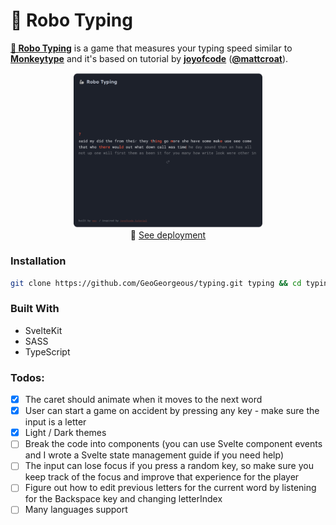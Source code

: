 # 🦾 Robo Typing

**[🦾 Robo Typing](https://typing-dusky-three.vercel.app/)** is a game that measures your typing speed similar to **[Monkeytype](https://monkeytype.com/)** and it's based on tutorial by **[joyofcode](https://joyofcode.xyz/svelte-typing-game)** (**[@mattcroat](https://github.com/mattcroat)**).

<p align="center" width="100%">
    <a href="https://typing-dusky-three.vercel.app/"><img width="60%" src="./app.png"></a><br>
       🚀 <a href="https://typing-dusky-three.vercel.app/">See deployment</a>
</p>

### Installation

```sh
git clone https://github.com/GeoGeorgeous/typing.git typing && cd typing && npm i && npm run dev
```

### Built With

- SvelteKit
- SASS
- TypeScript

### Todos:

- [x] The caret should animate when it moves to the next word
- [x] User can start a game on accident by pressing any key - make sure the input is a letter
- [x] Light / Dark themes
- [ ] Break the code into components (you can use Svelte component events and I wrote a Svelte state management guide if you need help)
- [ ] The input can lose focus if you press a random key, so make sure you keep track of the focus and improve that experience for the player
- [ ] Figure out how to edit previous letters for the current word by listening for the Backspace key and changing letterIndex
- [ ] Many languages support
